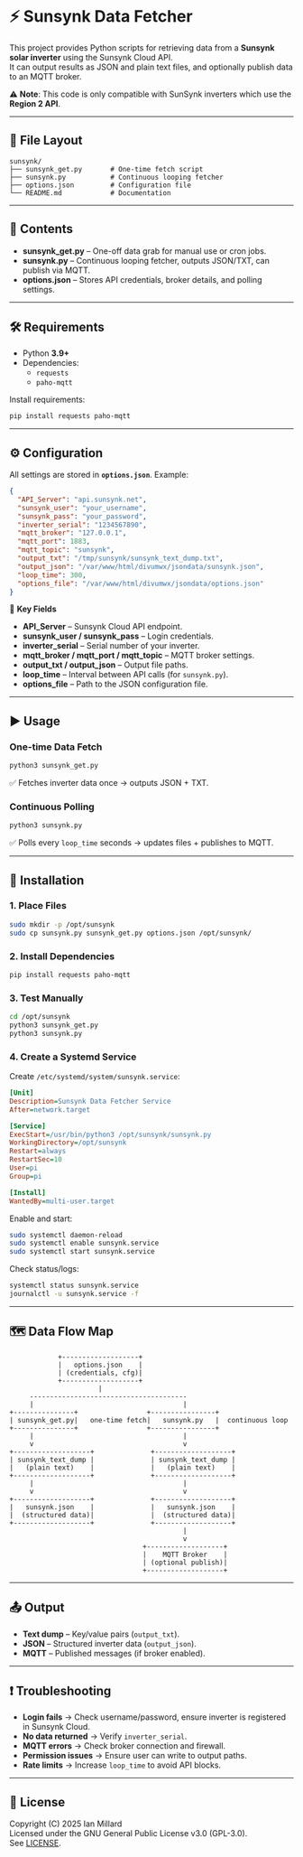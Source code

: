 # ⚡ Sunsynk Data Fetcher

This project provides Python scripts for retrieving data from a **Sunsynk solar inverter** using the Sunsynk Cloud API.  
It can output results as JSON and plain text files, and optionally publish data to an MQTT broker.  

⚠️ **Note**: This code is only compatible with SunSynk inverters which use the **Region 2 API**.

---

## 📂 File Layout

```
sunsynk/
├── sunsynk_get.py       # One-time fetch script
├── sunsynk.py           # Continuous looping fetcher
├── options.json         # Configuration file
└── README.md            # Documentation
```

---

## 📜 Contents

- **sunsynk_get.py** – One-off data grab for manual use or cron jobs.  
- **sunsynk.py** – Continuous looping fetcher, outputs JSON/TXT, can publish via MQTT.  
- **options.json** – Stores API credentials, broker details, and polling settings.  

---

## 🛠 Requirements

- Python **3.9+**  
- Dependencies:
  - `requests`
  - `paho-mqtt`

Install requirements:
```bash
pip install requests paho-mqtt
```

---

## ⚙️ Configuration

All settings are stored in **`options.json`**. Example:

```json
{
  "API_Server": "api.sunsynk.net",
  "sunsynk_user": "your_username",
  "sunsynk_pass": "your_password",
  "inverter_serial": "1234567890",
  "mqtt_broker": "127.0.0.1",
  "mqtt_port": 1883,
  "mqtt_topic": "sunsynk",
  "output_txt": "/tmp/sunsynk/sunsynk_text_dump.txt",
  "output_json": "/var/www/html/divumwx/jsondata/sunsynk.json",
  "loop_time": 300,
  "options_file": "/var/www/html/divumwx/jsondata/options.json"
}
```

🔑 **Key Fields**  
- **API_Server** – Sunsynk Cloud API endpoint.  
- **sunsynk_user / sunsynk_pass** – Login credentials.  
- **inverter_serial** – Serial number of your inverter.  
- **mqtt_broker / mqtt_port / mqtt_topic** – MQTT broker settings.  
- **output_txt / output_json** – Output file paths.  
- **loop_time** – Interval between API calls (for `sunsynk.py`).  
- **options_file** – Path to the JSON configuration file.  

---

## ▶️ Usage

### One-time Data Fetch
```bash
python3 sunsynk_get.py
```
✅ Fetches inverter data once → outputs JSON + TXT.

### Continuous Polling
```bash
python3 sunsynk.py
```
✅ Polls every `loop_time` seconds → updates files + publishes to MQTT.  

---

## 🚀 Installation

### 1. Place Files
```bash
sudo mkdir -p /opt/sunsynk
sudo cp sunsynk.py sunsynk_get.py options.json /opt/sunsynk/
```

### 2. Install Dependencies
```bash
pip install requests paho-mqtt
```

### 3. Test Manually
```bash
cd /opt/sunsynk
python3 sunsynk_get.py
python3 sunsynk.py
```

### 4. Create a Systemd Service
Create `/etc/systemd/system/sunsynk.service`:

```ini
[Unit]
Description=Sunsynk Data Fetcher Service
After=network.target

[Service]
ExecStart=/usr/bin/python3 /opt/sunsynk/sunsynk.py
WorkingDirectory=/opt/sunsynk
Restart=always
RestartSec=10
User=pi
Group=pi

[Install]
WantedBy=multi-user.target
```

Enable and start:
```bash
sudo systemctl daemon-reload
sudo systemctl enable sunsynk.service
sudo systemctl start sunsynk.service
```

Check status/logs:
```bash
systemctl status sunsynk.service
journalctl -u sunsynk.service -f
```

---

## 🗺 Data Flow Map

```text
            +-------------------+
            |   options.json    |
            | (credentials, cfg)|
            +-------------------+
                      |
     ---------------------------------------
     |                                     |
+---------------+                 +----------------+
| sunsynk_get.py|   one-time fetch|   sunsynk.py   |  continuous loop
+---------------+                 +----------------+
     |                                     |
     v                                     v
+-------------------+              +-------------------+
| sunsynk_text_dump |              | sunsynk_text_dump |
|   (plain text)    |              |   (plain text)    |
+-------------------+              +-------------------+
     |                                     |
     v                                     v
+-------------------+              +-------------------+
|   sunsynk.json    |              |   sunsynk.json    |
|  (structured data)|              |  (structured data)|
+-------------------+              +-------------------+
                                           |
                                           v
                                 +-------------------+
                                 |    MQTT Broker    |
                                 | (optional publish)|
                                 +-------------------+
```

---

## 📤 Output

- **Text dump** – Key/value pairs (`output_txt`).  
- **JSON** – Structured inverter data (`output_json`).  
- **MQTT** – Published messages (if broker enabled).  

---

## ❗ Troubleshooting

- **Login fails** → Check username/password, ensure inverter is registered in Sunsynk Cloud.  
- **No data returned** → Verify `inverter_serial`.  
- **MQTT errors** → Check broker connection and firewall.  
- **Permission issues** → Ensure user can write to output paths.  
- **Rate limits** → Increase `loop_time` to avoid API blocks.  

---

## 📜 License

Copyright (C) 2025 Ian Millard  
Licensed under the GNU General Public License v3.0 (GPL-3.0).  
See [LICENSE](https://www.gnu.org/licenses/gpl-3.0.html).
